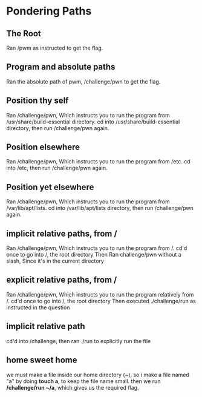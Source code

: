 # Pondering Paths

## The Root

Ran /pwm as instructed to get the flag.

## Program and absolute paths

Ran the absolute path of pwm, /challenge/pwn to get the flag.

## Position thy self

Ran /challenge/pwn, Which instructs you to run the program from /usr/share/build-essential directory. 
cd into /usr/share/build-essential directory, then run /challenge/pwn again.

## Position elsewhere

Ran /challenge/pwn, Which instructs you to run the program from /etc. 
cd into /etc, then run /challenge/pwn again.

## Position yet elsewhere

Ran /challenge/pwn, Which instructs you to run the program from /var/lib/apt/lists. 
cd into /var/lib/apt/lists directory, then run /challenge/pwn again.

## implicit relative paths, from /

Ran /challenge/pwn, Which instructs you to run the program from /. 
cd'd once to go into /, the root directory
Then Ran challenge/pwn without a slash, Since it's in the current directory

## explicit relative paths, from /

Ran /challenge/pwn, Which instructs you to run the program relatively from /. 
cd'd once to go into /, the root directory
Then executed ./challenge/run as instructed in the question

## implicit relative path

cd'd into /challenge, then ran ./run to explicitly run the file

## home sweet home

we must make a file inside our home directory (~), so i make a file named "a" by doing **touch a**, to keep the file name small. then we run **/challenge/run ~/a**, which gives us the required flag.
